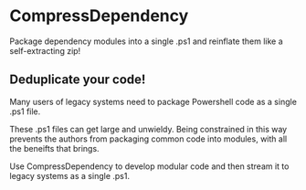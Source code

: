# CompressDependency

Package dependency modules into a single .ps1 and reinflate them like a self-extracting zip!

## Deduplicate your code!

Many users of legacy systems need to package Powershell code as a single .ps1 file.

These .ps1 files can get large and unwieldy. Being constrained in this way prevents the authors from packaging common code into modules, with all the beneifts that brings.

Use CompressDependency to develop modular code and then stream it to legacy systems as a single .ps1.
